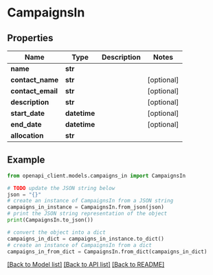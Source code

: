 # CampaignsIn


## Properties

Name | Type | Description | Notes
------------ | ------------- | ------------- | -------------
**name** | **str** |  | 
**contact_name** | **str** |  | [optional] 
**contact_email** | **str** |  | [optional] 
**description** | **str** |  | [optional] 
**start_date** | **datetime** |  | [optional] 
**end_date** | **datetime** |  | [optional] 
**allocation** | **str** |  | 

## Example

```python
from openapi_client.models.campaigns_in import CampaignsIn

# TODO update the JSON string below
json = "{}"
# create an instance of CampaignsIn from a JSON string
campaigns_in_instance = CampaignsIn.from_json(json)
# print the JSON string representation of the object
print(CampaignsIn.to_json())

# convert the object into a dict
campaigns_in_dict = campaigns_in_instance.to_dict()
# create an instance of CampaignsIn from a dict
campaigns_in_from_dict = CampaignsIn.from_dict(campaigns_in_dict)
```
[[Back to Model list]](../README.md#documentation-for-models) [[Back to API list]](../README.md#documentation-for-api-endpoints) [[Back to README]](../README.md)


